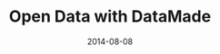 ---
layout: post
categories: 
- talk
title: "Open Data with DataMade"
location: "Chicago Computation Group"
date: 2014-08-08
image: /images/talks/chicago-computation.png
description: "<p>
        I gave a presentation to the Chicago Computation Group, a meetup of interdisciplinary design professionals practicing architecture, structural and mechanical engineering, environmental designers, and researchers from various fields advancing design thinking through the use of advanced computation.
      </p>
      <p>
        I talked about the history of open government in Chicago, current landscape of our maturing civic tech community, the role of 'Big Data' on public policy and the tools we must create to delineate this data. An interesting discussion of the bias of data or its visualizations led to an even more interesting discussion about the role of the designer within public policy.
      </p>"
link: http://chicagocomputation.com/2014/08/open-meeting-06-open-data-with-datamade/
tags: 
 - presentation
medium: writeup
featured: false
published: true
---